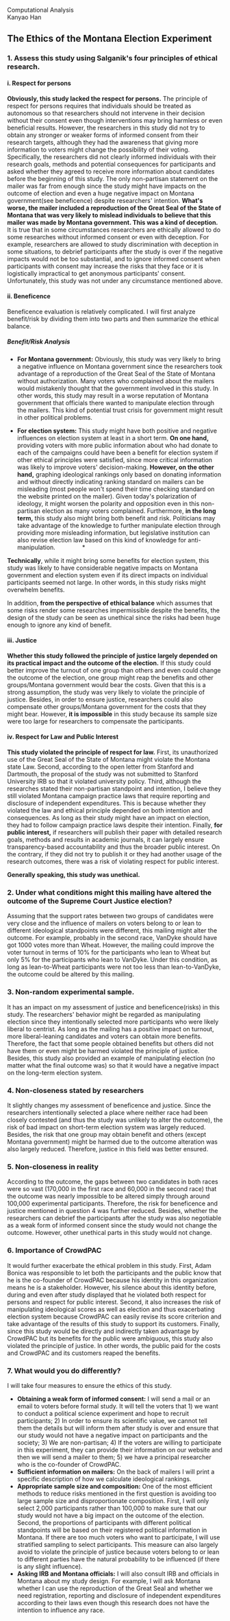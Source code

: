 Computational Analysis      
Kanyao Han


## The Ethics of the Montana Election Experiment      


### 1. Assess this study using Salganik's four principles of ethical research.      
#### i. Respect for persons      

**Obviously, this study lacked the respect for persons.** The principle of respect for persons requires that individuals should be treated as autonomous so that researchers should not intervene in their decision without their consent even though interventions may bring harmless or even beneficial results. However, the researchers in this study did not try to obtain any stronger or weaker forms of informed consent from their research targets, although they had the awareness that giving more information to voters might change the possibility of their voting. Specifically, the researchers did not clearly informed individuals with their research goals, methods and potential consequences for participants and asked whether they agreed to receive more information about candidates before the beginning of this study. The only non-partisan statement on the mailer was far from enough since the study might have impacts on the outcome of election and even a huge negative impact on Montana government(see beneficence) despite researchers' intention. **What's worse, the mailer included a reproduction of the Great Seal of the State of Montana that was very likely to mislead individuals to believe that this mailer was made by Montana government. This was a kind of deception.** It  is true that in some circumstances researchers are ethically allowed to do some researches without informed consent or even with deception. For example, researchers are allowed to study discrimination with deception in some situations, to debrief participants after the study is over if the negative impacts would not be too substantial, and to ignore informed consent when participants with consent may increase the risks that they face or it is logistically impractical to get anonymous participants' consent.  Unfortunately, this study was not under any circumstance mentioned above.

#### ii. Beneficence      

Beneficence evaluation is relatively complicated. I will first analyze benefit/risk by dividing them into two parts and then summarize the ethical balance.           

##### Benefit/Risk Analysis          

- **For Montana government:** Obviously, this study was very likely to bring a negative influence on Montana government since the researchers took advantage of a reproduction of the Great Seal of the State of Montana without authorization. Many voters who complained about the mailers would mistakenly thought that the government involved in this study. In other words, this study may result in a worse reputation of Montana government that officials there wanted to manipulate election through the mailers. This kind of potential trust crisis for government might result in other political problems.         

- **For election system:** This study might have both positive and negative influences on election system at least in a short term. **On one hand,** providing voters with more public information about who had donate to each of the campaigns could have been a benefit for election system if other ethical principles were satisfied, since more critical information was likely to improve voters' decision-making. **However, on the other hand,** graphing ideological rankings only based on donating information and without directly indicating ranking standard on mailers can be misleading (most people won't spend their time checking standard on the website printed on the mailer).  Given today's polarization of ideology, it might worsen the polarity and opposition even in this non-partisan election as many voters complained. Furthermore, **in the long term,** this study also might bring both benefit and risk. Politicians may take advantage of the knowledge to further manipulate election through providing more misleading information, but legislative institution can also revise election law based on this kind of knowledge for anti-manipulation.                * 

**Technically**, while it might bring some benefits for election system, this study was likely to have considerable negative impacts on Montana government and election system even if its direct impacts on individual participants seemed not large. In other words, in this study risks might overwhelm benefits.   

In addition, **from the  perspective of ethical balance** which assumes that some risks render some researches impermissible despite the benefits, the design of the study can be seen as unethical since the risks had been huge enough to ignore any kind of benefit.      

#### iii. Justice          

**Whether this study followed the principle of justice largely depended on its practical impact and the outcome of the election.** If this study could better improve the turnout of one group than others and even could change the outcome of the election, one group might reap the benefits and other groups/Montana government would bear the costs. Given that this is a strong assumption, the study was very likely to violate the principle of justice. Besides, in order to ensure justice, researchers could also compensate other groups/Montana government for the costs that they might bear. However, **it is impossible** in this study because its sample size were too large for researchers to compensate the participants.

#### iv. Respect for Law and Public Interest      

**This study violated the principle of respect for law.** First, its unauthorized use of the Great Seal of the State of Montana might violate the Montana state Law. Second, according to the open letter from Stanford and Dartmouth, the proposal of the study was not submitted to Stanford University IRB so that it violated university policy. Third, although the researches stated their non-partisan standpoint and intention, I believe they still violated Montana campaign practice laws that require reporting and disclosure of independent expenditures. This is because whether they violated the law and ethical principle depended on both intention and consequences. As long as their study might have an impact on election, they had to follow campaign practice laws despite their intention. Finally, **for public interest,** if researchers will publish their paper with detailed research goals, methods and results in academic journals, it can largely ensure transparency-based accountability and thus the broader public interest. On the contrary, if they did not try to publish it or they had another usage of the research outcomes, there was a risk of violating respect for public interest.   

**Generally speaking, this study was unethical.**

### 2. Under what conditions might this mailing have altered the outcome of the Supreme Court Justice election?              

Assuming that the support rates between two groups of candidates were very close and the influence of mailers on voters belong to or lean to different ideological standpoints were different, this mailing might alter the outcome. For example, probably in the second race, VanDyke should have got 1000 votes more than Wheat. However, the mailing could improve the voter turnout in terms of 10% for the participants who lean to Wheat but only 5% for the participants who lean to VanDyke. Under this condition, as long as lean-to-Wheat participants were not too less than lean-to-VanDyke, the outcome could be altered by this mailing.

### 3. Non-random experimental sample.      

It has an impact on my assessment of justice and beneficence(risks) in this study. The researchers' behavior might be regarded as manipulating election since they intentionally selected more participants who were likely liberal to centrist. As long as the mailing has a positive impact on turnout, more liberal-leaning candidates and voters can obtain more benefits. Therefore, the fact that some people obtained benefits but others did not have them or even might be harmed violated the principle of justice. Besides, this study also provided an example of manipulating election (no matter what the final outcome was) so that it would have a negative impact on the long-term election system. 

### 4. Non-closeness stated by researchers       

It slightly changes my assessment of beneficence and justice. Since the researchers intentionally selected a place where neither race had been closely contested (and thus the study was unlikely to alter the outcome), the risk of bad impact on short-term election system was largely reduced. Besides, the risk that one group may obtain benefit and others (except Montana government) might be harmed due to the outcome alteration was also largely reduced. Therefore, justice in this field was better ensured.

### 5. Non-closeness in reality      

According to the outcome, the gaps between two candidates in both races were so vast (170,000 in the first race and 60,000 in the second race) that the outcome was nearly impossible to be altered simply through around 100,000 experimental participants. Therefore, the risk for beneficence and justice mentioned in question 4 was further reduced. Besides, whether the researchers can debrief the participants after the study was also negotiable as a weak form of informed consent since the study would not change the outcome. However, other unethical parts in this study would not change.        

### 6. Importance of CrowdPAC

It would further exacerbate the ethical problem in this study. First, Adam Bonica was responsible to let both the participants and the public know that he is the co-founder of CrowdPAC because his identity in this organization means he is a stakeholder. However, his silence about this identity before, during and even after study displayed that he violated both respect for persons and respect for public interest. Second, it also increases the risk of manipulating ideological scores as well as election and thus exacerbating election system because CrowdPAC can easily revise its score criterion and take advantage of the results of this study to support its customers. Finally, since this study would be directly and indirectly taken advantage by CrowdPAC but its benefits for the public were ambiguous, this study also violated the principle of justice. In other words, the public paid for the costs and CrowdPAC and its customers reaped the benefits. 

### 7. What would you do differently?         
I will take four measures to ensure the ethics of this study.          

- **Obtaining a weak form of informed consent:** I will send a mail or an email to voters before formal study. It will tell the voters that 1) we want to conduct a political science experiment and hope to recruit participants; 2) In order to ensure its scientific value, we cannot tell them the details but will inform them after study is over and ensure that our study would not have a negative impact on participants and the society; 3) We are non-partisan; 4) If the voters are willing to participate in this experiment, they can provide their information on our website and then we will send a mailer to them; 5) we have a principal researcher who is the co-founder of CrowdPAC.       
- **Sufficient information on mailers:** On the back of mailers I will print a specific description of how we calculate ideological rankings.         
- **Appropriate sample size and composition:** One of the most efficient methods to reduce risks mentioned in the first question is avoiding too large sample size and disproportionate composition. First, I will only select 2,000 participants rather than 100,000 to make sure that our study would not have a big impact on the outcome of the election. Second, the proportions of participants with different political standpoints will be based on their registered political information in Montana. If there are too much voters who want to participate, I will use stratified sampling to select participants. This measure can also largely avoid to violate the principle of justice because voters belong to or lean to different parties have the natural probability to be influenced (if there is any slight influence).
- **Asking IRB and Montana officials:** I will also consult IRB and officials in Montana about my study design. For example, I will ask Montana whether I can use the reproduction of the Great Seal and whether we need registration, reporting and disclosure of independent expenditures according to their laws even though this research does not have the intention to influence any race. 



